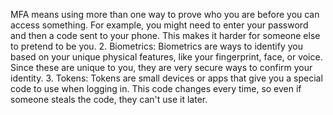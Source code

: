  MFA means using more than one way to prove who you are before you can access something. For example, you might need to enter your password and then a code sent to your phone. This makes it harder for someone else to pretend to be you. 2. Biometrics: Biometrics are ways to identify you based on your unique physical features, like your fingerprint, face, or voice. Since these are unique to you, they are very secure ways to confirm your identity. 3. Tokens: Tokens are small devices or apps that give you a special code to use when logging in. This code changes every time, so even if someone steals the code, they can't use it later. 
